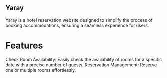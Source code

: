 ## Yaray
 Yaray is a hotel reservation website designed to simplify the process of booking accommodations, ensuring a seamless experience for users.

# Features
Check Room Availability: Easily check the availability of rooms for a specific date with a precise number of guests.
Reservation Management: Reserve one or multiple rooms effortlessly.
